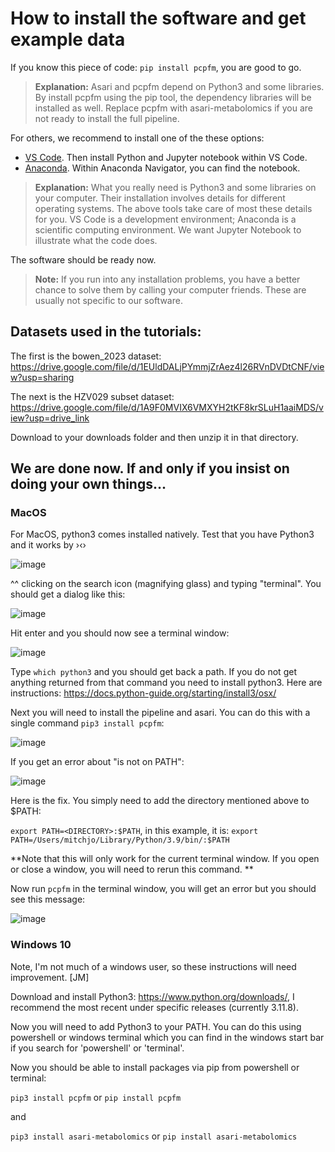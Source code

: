 # How to install the software and get example data

If you know this piece of code:
`pip install pcpfm`, you are good to go. 

> **Explanation:** Asari and pcpfm depend on Python3 and some libraries. By install pcpfm using the pip tool, the dependency libraries will be installed as well. Replace pcpfm with asari-metabolomics if you are not ready to install the full pipeline.

For others, we recommend to install one of the these options:
- [VS Code](https://code.visualstudio.com/download). Then install Python and Jupyter notebook within VS Code.
- [Anaconda](https://docs.anaconda.com/anaconda/install/). Within Anaconda Navigator, you can find the notebook.

> **Explanation:** What you really need is Python3 and some libraries on your computer. Their installation involves details for different operating systems. The above tools take care of most these details for you. VS Code is a development environment; Anaconda is a scientific computing environment. We want Jupyter Notebook to illustrate what the code does. 

The software should be ready now.

> **Note:** If you run into any installation problems, you have a better chance to solve them by calling your computer friends. These are usually not specific to our software.

## Datasets used in the tutorials:

The first is the bowen_2023 dataset:
https://drive.google.com/file/d/1EUldDALjPYmmjZrAez4l26RVnDVDtCNF/view?usp=sharing

The next is the HZV029 subset dataset:
https://drive.google.com/file/d/1A9F0MVIX6VMXYH2tKF8krSLuH1aaiMDS/view?usp=drive_link

Download to your downloads folder and then unzip it in that directory.

## We are done now. If and only if you insist on doing your own things...

### MacOS
For MacOS, python3 comes installed natively. Test that you have Python3 and it works by ›‹›

![image](https://github.com/shuzhao-li-lab/pcpfm_tutorials/assets/10132705/ec571548-7bdf-44b4-ae68-9b4a6aa6eb85)

^^ clicking on the search icon (magnifying glass) and typing "terminal". You should get a dialog like this:

![image](https://github.com/shuzhao-li-lab/pcpfm_tutorials/assets/10132705/0c08dc0a-dc99-4209-bfe5-c8bae8e4b503)

Hit enter and you should now see a terminal window:

![image](https://github.com/shuzhao-li-lab/pcpfm_tutorials/assets/10132705/02f67f74-8cb8-44b0-8792-c999c07e1ba8)

Type `which python3` and you should get back a path. If you do not get anything returned from that command you need to install python3. Here are instructions: https://docs.python-guide.org/starting/install3/osx/

Next you will need to install the pipeline and asari. You can do this with a single command `pip3 install pcpfm`: 

![image](https://github.com/shuzhao-li-lab/pcpfm_tutorials/assets/10132705/e9d9dee8-f7b3-4f28-ab77-fc0284fea53d)

If you get an error about "is not on PATH":

![image](https://github.com/shuzhao-li-lab/pcpfm_tutorials/assets/10132705/a1909a6d-b19f-457e-b005-39019d51d4bd)

Here is the fix. You simply need to add the directory mentioned above to $PATH:

`export PATH=<DIRECTORY>:$PATH`, in this example, it is: `export PATH=/Users/mitchjo/Library/Python/3.9/bin/:$PATH`

**Note that this will only work for the current terminal window. If you open or close a window, you will need to rerun this command. **

Now run `pcpfm` in the terminal window, you will get an error but you should see this message: 

![image](https://github.com/shuzhao-li-lab/pcpfm_tutorials/assets/10132705/4f5a640c-70fe-4525-bb71-8ac794dc71a5)


### Windows 10

Note, I'm not much of a windows user, so these instructions will need improvement. [JM] 

Download and install Python3: https://www.python.org/downloads/, I recommend the most recent under specific releases (currently 3.11.8).

Now you will need to add Python3 to your PATH. You can do this using powershell or windows terminal which you can find in the windows start bar if you search for 'powershell' or 'terminal'.

Now you should be able to install packages via pip from powershell or terminal:

`pip3 install pcpfm` or `pip install pcpfm`

and 

`pip3 install asari-metabolomics` or `pip install asari-metabolomics`
